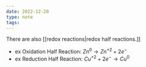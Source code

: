 ```yaml
---
date: 2022-12-20
type: note
tags:
---
```


There are also [[redox reactions|redox half reactions.]]
- ex Oxidation Half Reaction: $Zn^{0} \rightarrow Zn^{+2}+2e^-$
- ex Reduction Half Reaction: $Cu^{+2} + 2e^{-} \rightarrow Cu^{0}$

